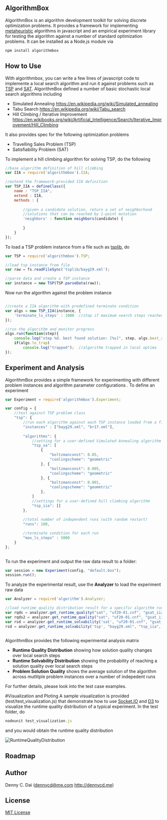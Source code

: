 ## AlgorithmBox
AlgorithmBox is an algorithm development toolkit for solving discrete optimization problems. It provides a framework for implementing [metaheuristic](https://en.wikipedia.org/wiki/Metaheuristic) algorithms in javascript and an empirical experiment library for testing the algorithm against a number of standard optimization problems. It can be installed as a Node.js module via 
```javascript
npm install algorithmbox
```

## How to Use
With algorithmbox, you can write a few lines of javascript code to implemente a local search algorithm and run it against problems such as [TSP](https://en.wikipedia.org/wiki/Travelling_salesman_problem) and [SAT](https://en.wikipedia.org/wiki/Boolean_satisfiability_problem). AlgorithmBox defined a number of basic stochastic local search algorithms including 

* Simulated Annealing <https://en.wikipedia.org/wiki/Simulated_annealing>
* Tabu Search  <https://en.wikipedia.org/wiki/Tabu_search>
* Hill Climbing / Iterative Improvement <https://en.wikibooks.org/wiki/Artificial_Intelligence/Search/Iterative_Improvement/Hill_Climbing>

It also provides spec for the following optimization problems 
* Travelling Sales Problem (TSP)
* Satisfiability Problem (SAT)



To implement a hill climbing algorithm for solving TSP, do the following 
```javascript 
//base algorithm definition of hill climbing
var IIA = require('algorithmbox').IIA;

//extend the framework-provided IIA definition
var TSP_IIA = defineClass({
	name : "TSP_IIA",
	extend : IIA, 
	methods : {
		
		//given a candidate solution, return a set of neighborhood
		//solutions that can be reached by 1-point mutation
		'neighbors' : function neighbors(candidate) {
		
		}
	}
});
```

To load a TSP problem instance from a file such as [tsplib](http://comopt.ifi.uni-heidelberg.de/software/TSPLIB95/), do 
```javascript 
var TSP = require('algorithmbox').TSP;

//load tsp instance from file
var raw = fs.readFileSync('tsplib/bayg29.xml');

//parse data and create a TSP instance 
var instance = new TSP(TSP.parseData(raw));
```

Now run the algorithm against the problem instance 

```javascript

//create a IIA algorithm with predefined terminate condition
var algs = new TSP_IIA(instance, {
	'terminate_ls_steps' : 1000  //stop if maximum search steps reached
});

//run the algorithm and monitor progress
algs.run(function(step){
	console.log("step %d. best found solution: [%s]", step, algs.best_sol);
	if(algs.lo_trap)
		console.log("trapped");  //algorithm trapped in local optima
});		
```
 

## Experiment and Analysis 
AlgorithmBox provides a simple framework for experimenting with different problem instances and algorithm parameter configurations . To define an experiment 

```javascript 
var Experiment = require('algorithmbox').Experiment;

var config = {
	//test against TSP problem class
	"tsp": { 
		//run each algorithm against each TSP instance loaded from a file
		"instances" : ["bayg29.xml", "br17.xml"],   
		
		"algorithms": {
			//setting for a user-defined Simulated Annealing algorithm 
			"tsp_sa": [ 
				{
					"boltzmanconst": 0.05,
					"coolingscheme": "geometric"
				}, {
					"boltzmanconst": 0.005,
					"coolingscheme": "geometric"
				}, {
					"boltzmanconst": 0.001,
					"coolingscheme": "geometric"
				}, 
			]
			//settings for a user-defined hill climbing algorithm
			"tsp_iia": []
		},
		
		//total number of independent runs (with random restart)
		"runs": 100,

		//terminate condition for each run
		"max_ls_steps" : 5000
	}
};
	
``` 

To run the experiment and output the raw data result to a folder: 
```javascript 
var session = new Experiment(config, "default.box");
session.run();
```

To analyze the experimental result, use the **Analyzer** to load the experiment raw data  
```javascript 
var Analyzer = require('algorithm').Analyzer;

//load runtime quality distribution result for a specific algorithm runed against a specific problem instance
var rqds = analyzer.get_runtime_quality("sat", "uf20-01.cnf", "gsat_iia", {"terminate_ls_steps" : 30});
var rqds2 = analyzer.get_runtime_quality("sat", "uf20-01.cnf", "gsat_iia", {"terminate_ls_steps" : 10});
var rsd = analyzer.get_runtime_solvability('sat', "uf20-01.cnf", "gsat_iia", {}, 85);
rsd = analyzer.get_runtime_solvability('tsp', "bayg29.xml", "tsp_iia", {}, 1800);
	
```

AlgorithmBox provides the following experimental analysis matrix 

* **Runtime Quality Distribution** showing how solution quality changes over local search steps 
* **Runtime Solvability Distribution** showing the probability of reaching a solution quality over local search steps
* **Problem Solution Quality** shows the average solution of the algorithm across mutlitple problem instances over a number of indepedent runs 

For further details, please look into the test case examples. 

#Visualization and Ploting 
A sample visualization is provided (test/test_visualization.js) that demonstrate how to use [Socket.IO](http://socket.io/) and [D3](http://d3js.org/) to visualize the runtime quality distribution of a typical experiment. In the test folder, do 
```javascript 
nodeunit test_visualization.js
```
and you would obtain the runtime quality distribution

![RuntimeQualityDistribution](https://raw.github.com/dennycd/algorithmbox/master/doc/visualiation.png?login=dennycd&token=ccf57780a2a5133ea9da8930d036a61b "RuntimeQualityDistribution")

## Roadmap


## Author 
Denny C. Dai (<dennycd@me.com> <http://dennycd.me>)


## License 
[MIT License](http://opensource.org/licenses/MIT) 